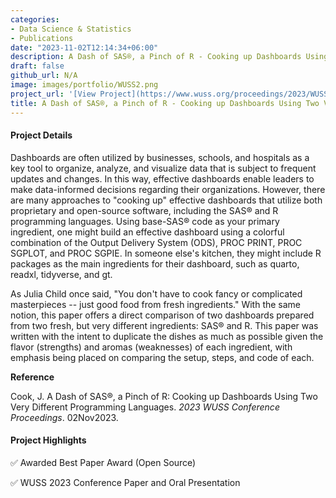 ```yaml
---
categories:
- Data Science & Statistics
- Publications
date: "2023-11-02T12:14:34+06:00"
description: A Dash of SAS®, a Pinch of R - Cooking up Dashboards Using Two Very Different Programming Languages
draft: false
github_url: N/A
image: images/portfolio/WUSS2.png
project_url: '[View Project](https://www.wuss.org/proceedings/2023/WUSS-2023-Paper-165.pdf)'
title: A Dash of SAS®, a Pinch of R - Cooking up Dashboards Using Two Very Different Programming Languages
---
```


#### Project Details

Dashboards are often utilized by businesses, schools, and hospitals as a key tool to organize, analyze, and visualize data that is subject to frequent updates and changes. In this way, effective dashboards enable leaders to make data-informed decisions regarding their organizations. However, there are many approaches to "cooking up" effective dashboards that utilize both proprietary and open-source software, including the SAS® and R programming languages. Using base-SAS® code as your primary ingredient, one might build an effective dashboard using a colorful combination of the Output Delivery System (ODS), PROC PRINT, PROC SGPLOT, and PROC SGPIE. In someone else's kitchen, they might include R packages as the main ingredients for their dashboard, such as quarto, readxl, tidyverse, and gt.

As Julia Child once said, "You don't have to cook fancy or complicated masterpieces -- just good food from fresh ingredients." With the same notion, this paper offers a direct comparison of two dashboards prepared from two fresh, but very different ingredients: SAS® and R. This paper was written with the intent to duplicate the dishes as much as possible given the flavor (strengths) and aromas (weaknesses) of each ingredient, with emphasis being placed on comparing the setup, steps, and code of each.

**Reference**

Cook, J. A Dash of SAS®, a Pinch of R: Cooking up Dashboards Using Two Very Different Programming Languages. *2023 WUSS Conference Proceedings*. 02Nov2023.

#### Project Highlights

✅ Awarded Best Paper Award (Open Source)

✅ WUSS 2023 Conference Paper and Oral Presentation
